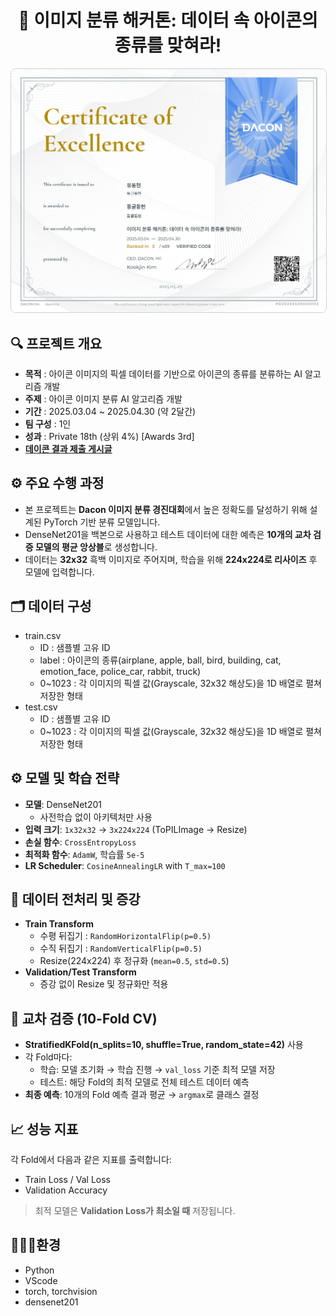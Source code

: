 <h1 style="text-align: center;">🔎 이미지 분류 해커톤: 데이터 속 아이콘의 종류를 맞혀라!</h1>
<img src="https://github.com/donghyun0518/dacon-imgclassification-densenet201/blob/main/image_classification_certificate.png" alt="Project Cover" style="width: 1000px; border: 1px solid #c9d1d9; border-radius: 8px;">

## 🔍 프로젝트 개요
- **목적** : 아이콘 이미지의 픽셀 데이터를 기반으로 아이콘의 종류를 분류하는 AI 알고리즘 개발
- **주제** : 아이콘 이미지 분류 AI 알고리즘 개발
- **기간** : 2025.03.04 ~ 2025.04.30 (약 2달간)
- **팀 구성** : 1인
- **성과** : Private 18th (상위 4%) [Awards 3rd]
- [**데이콘 결과 제출 게시글**](https://dacon.io/competitions/official/236459/codeshare/12339?page=1&dtype=recent)

## ⚙️ 주요 수행 과정
- 본 프로젝트는 **Dacon 이미지 분류 경진대회**에서 높은 정확도를 달성하기 위해 설계된 PyTorch 기반 분류 모델입니다.
- DenseNet201을 백본으로 사용하고 테스트 데이터에 대한 예측은 **10개의 교차 검증 모델의 평균 앙상블**로 생성합니다.
- 데이터는 **32x32** 흑백 이미지로 주어지며, 학습을 위해 **224x224로 리사이즈** 후 모델에 입력합니다.

## 🗂 데이터 구성
- train.csv
  - ID : 샘플별 고유 ID
  - label : 아이콘의 종류(airplane, apple, ball, bird, building, cat, emotion_face, police_car, rabbit, truck)
  - 0~1023 : 각 이미지의 픽셀 값(Grayscale, 32x32 해상도)을 1D 배열로 펼쳐 저장한 형태
- test.csv
  - ID : 샘플별 고유 ID
  - 0~1023 : 각 이미지의 픽셀 값(Grayscale, 32x32 해상도)을 1D 배열로 펼쳐 저장한 형태

## ⚙️ 모델 및 학습 전략
- **모델**: DenseNet201
  - 사전학습 없이 아키텍처만 사용
- **입력 크기**: `1x32x32` → `3x224x224` (ToPILImage → Resize)
- **손실 함수**: `CrossEntropyLoss`
- **최적화 함수**: `AdamW`, 학습률 `5e-5`
- **LR Scheduler**: `CosineAnnealingLR` with `T_max=100`

## 🔄 데이터 전처리 및 증강

- **Train Transform**
  - 수평 뒤집기 : `RandomHorizontalFlip(p=0.5)`
  - 수직 뒤집기 : `RandomVerticalFlip(p=0.5)`
  - Resize(224x224) 후 정규화 (`mean=0.5`, `std=0.5`)
- **Validation/Test Transform**
  - 증강 없이 Resize 및 정규화만 적용
 
## 🔁 교차 검증 (10-Fold CV)

- **StratifiedKFold(n_splits=10, shuffle=True, random_state=42)** 사용
- 각 Fold마다:
  - 학습: 모델 초기화 → 학습 진행 → `val_loss` 기준 최적 모델 저장
  - 테스트: 해당 Fold의 최적 모델로 전체 테스트 데이터 예측
- **최종 예측**: 10개의 Fold 예측 결과 평균 → `argmax`로 클래스 결정

## 📈 성능 지표

각 Fold에서 다음과 같은 지표를 출력합니다:
- Train Loss / Val Loss
- Validation Accuracy

> 최적 모델은 **Validation Loss가 최소일 때** 저장됩니다.

## 🧑🏻‍💻환경
- Python
- VScode
- torch, torchvision
- densenet201

